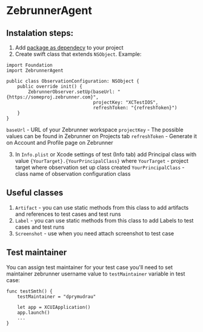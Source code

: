# ZebrunnerAgent

## Instalation steps:
1. Add [package as dependecy](https://developer.apple.com/documentation/xcode/adding-package-dependencies-to-your-app) to your project
2. Create swift class that extends `NSObject`. Example:
```
import Foundation
import ZebrunnerAgent

public class ObservationConfiguration: NSObject {
    public override init() {
        ZebrunnerObserver.setUp(baseUrl: "{https://someproj.zebrunner.com}",
                                projectKey: "XCTestIOS",
                                refreshToken: "{refreshToken}")
    }
}
```
`baseUrl` - URL of your Zebrunner workspace
`projectKey` - The possible values can be found in Zebrunner on Projects tab
`refreshToken` - Generate it on Account and Profile page on Zebrunner

3. In `Info.plist` or Xcode settings of test (Info tab) add Principal class with value `{YourTarget}.{YourPrincipalClass}`
where 
`YourTarget` - project target where observation set up class created
`YourPrincipalClass` - class name of observation configuration class


## Useful classes
1. `Artifact` - you can use static methods from this class to add artifacts and references to test cases and test runs
2. `Label` - you can use static methods from this class to add Labels to test cases and test runs
3. `Screenshot` - use when you need attach screenshot to test case

## Test maintainer
You can assign test maintainer for your test case you'll need to set maintainer zebrunner username value to `testMaintainer` variable in test case:
```
func testSmth() {
    testMaintainer = "dprymudrau"
    
    let app = XCUIApplication()
    app.launch()
    ...
}
```
